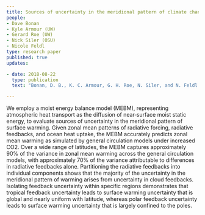 ```yaml
---
title: Sources of uncertainty in the meridional pattern of climate change 
people:
- Dave Bonan
- Kyle Armour (UW)
- Gerard Roe (UW)
- Nick Siler (OSU)
- Nicole Feldl 
type: research paper
published: true
updates:

- date: 2018-08-22
  type: publication
  text: "Bonan, D. B., K. C. Armour, G. H. Roe, N. Siler, and N. Feldl (2018), <i>Geophysical Research Letters</i>, 45, [doi:10.1029/2018GL079429](https://doi.org/10.1029/2018GL079429)."

---
```


We employ a moist energy balance model (MEBM), representing atmospheric heat transport as the diffusion of near‐surface moist static energy, to evaluate sources of uncertainty in the meridional pattern of surface warming. Given zonal mean patterns of radiative forcing, radiative feedbacks, and ocean heat uptake, the MEBM accurately predicts zonal mean warming as simulated by general circulation models under increased CO2. Over a wide range of latitudes, the MEBM captures approximately 90% of the variance in zonal mean warming across the general circulation models, with approximately 70% of the variance attributable to differences in radiative feedbacks alone. Partitioning the radiative feedbacks into individual components shows that the majority of the uncertainty in the meridional pattern of warming arises from uncertainty in cloud feedbacks. Isolating feedback uncertainty within specific regions demonstrates that tropical feedback uncertainty leads to surface warming uncertainty that is global and nearly uniform with latitude, whereas polar feedback uncertainty leads to surface warming uncertainty that is largely confined to the poles.


